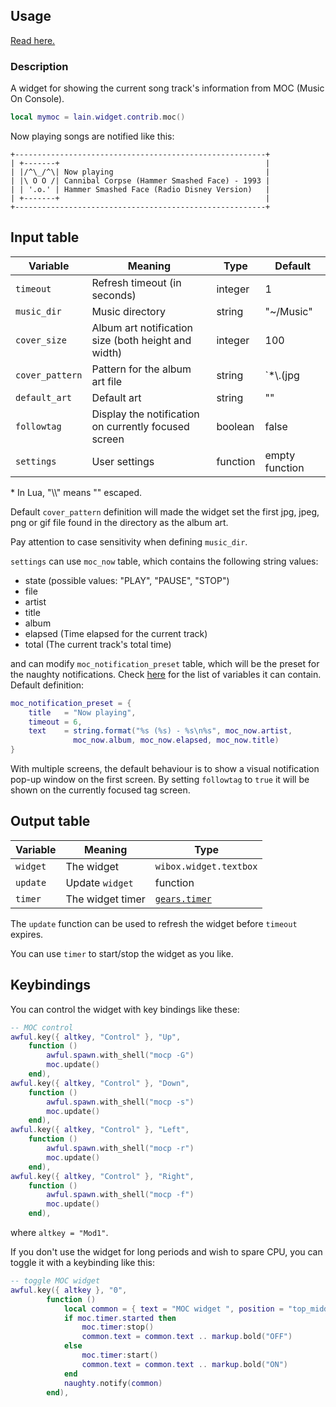 ## Usage

[Read here.](https://github.com/lcpz/lain/wiki/Widgets#usage)

### Description

A widget for showing the current song track's information from MOC (Music On Console).

```lua
local mymoc = lain.widget.contrib.moc()
```

Now playing songs are notified like this:

	+--------------------------------------------------------+
	| +-------+                                              |
	| |/^\_/^\| Now playing                                  |
    | |\ O O /| Cannibal Corpse (Hammer Smashed Face) - 1993 |
    | | '.o.' | Hammer Smashed Face (Radio Disney Version)   |
	| +-------+                                              |
	+--------------------------------------------------------+

## Input table

Variable | Meaning | Type | Default
--- | --- | --- | ---
`timeout` | Refresh timeout (in seconds) | integer | 1
`music_dir` | Music directory | string | "~/Music"
`cover_size` | Album art notification size (both height and width) | integer | 100
`cover_pattern` | Pattern for the album art file | string | `*\\.(jpg|jpeg|png|gif)`*
`default_art` | Default art | string | ""
`followtag` | Display the notification on currently focused screen | boolean | false
`settings` | User settings | function | empty function

\* In Lua, "\\\\" means "\" escaped.

Default `cover_pattern` definition will made the widget set the first jpg, jpeg, png or gif file found in the directory as the album art.

Pay attention to case sensitivity when defining `music_dir`.

`settings` can use `moc_now` table, which contains the following string values:

- state (possible values: "PLAY", "PAUSE", "STOP")
- file
- artist
- title
- album
- elapsed (Time elapsed for the current track)
- total (The current track's total time)

and can modify `moc_notification_preset` table, which will be the preset for the naughty notifications. Check [here](https://awesomewm.org/apidoc/libraries/naughty.html#notify) for the list of variables it can contain. Default definition:

```lua
moc_notification_preset = {
    title   = "Now playing",
    timeout = 6,
    text    = string.format("%s (%s) - %s\n%s", moc_now.artist,
              moc_now.album, moc_now.elapsed, moc_now.title)
}
```

With multiple screens, the default behaviour is to show a visual notification pop-up window on the first screen. By setting `followtag` to `true` it will be shown on the currently focused tag screen.

## Output table

Variable | Meaning | Type
--- | --- | ---
`widget` | The widget | `wibox.widget.textbox`
`update` | Update `widget` | function
`timer` | The widget timer | [`gears.timer`](https://awesomewm.org/doc/api/classes/gears.timer.html)

The `update` function can be used to refresh the widget before `timeout` expires.

You can use `timer` to start/stop the widget as you like.

## Keybindings

You can control the widget with key bindings like these:

```lua
-- MOC control
awful.key({ altkey, "Control" }, "Up",
	function ()
		awful.spawn.with_shell("mocp -G")
		moc.update()
	end),
awful.key({ altkey, "Control" }, "Down",
	function ()
		awful.spawn.with_shell("mocp -s")
		moc.update()
	end),
awful.key({ altkey, "Control" }, "Left",
	function ()
		awful.spawn.with_shell("mocp -r")
		moc.update()
	end),
awful.key({ altkey, "Control" }, "Right",
	function ()
		awful.spawn.with_shell("mocp -f")
		moc.update()
	end),
```

where `altkey = "Mod1"`.

If you don't use the widget for long periods and wish to spare CPU, you can toggle it with a keybinding like this:

```lua
-- toggle MOC widget
awful.key({ altkey }, "0",
        function ()
            local common = { text = "MOC widget ", position = "top_middle", timeout = 2 }
            if moc.timer.started then
                moc.timer:stop()
                common.text = common.text .. markup.bold("OFF")
            else
                moc.timer:start()
                common.text = common.text .. markup.bold("ON")
            end
            naughty.notify(common)
        end),
```
